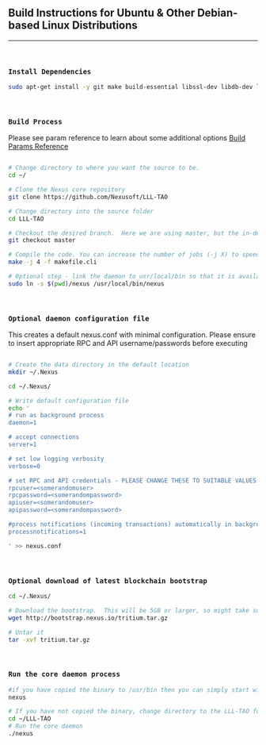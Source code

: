 ## Build Instructions for Ubuntu & Other Debian-based Linux Distributions

-----------------------------------
<br />

### `Install Dependencies`       

```sh
sudo apt-get install -y git make build-essential libssl-dev libdb-dev libdb++-dev
```
<br />

### `Build Process`


Please see param reference to learn about some additional options
[Build Params Reference](build-params-reference.md)

```sh

# Change directory to where you want the source to be.
cd ~/

# Clone the Nexus core repository
git clone https://github.com/Nexusoft/LLL-TAO

# Change directory into the source folder
cd LLL-TAO 

# Checkout the desired branch.  Here we are using master, but the in-development branch is `merging`
git checkout master

# Compile the code. You can increase the number of jobs (-j X) to speed up compilation, if you have CPU and RAM available 
make -j 4 -f makefile.cli

# Optional step - link the daemon to usr/local/bin so that it is available globally
sudo ln -s $(pwd)/nexus /usr/local/bin/nexus 

```
<br />

### `Optional daemon configuration file`

This creates a default nexus.conf with minimal configuration.  Please ensure to insert appropriate RPC and API username/passwords before executing

```sh

# Create the data directory in the default location
mkdir ~/.Nexus

cd ~/.Nexus/

# Write default configuration file
echo '
# run as background process
daemon=1

# accept connections
server=1

# set low logging verbosity
verbose=0

# set RPC and API credentials - PLEASE CHANGE THESE TO SUITABLE VALUES
rpcuser=<somerandomuser>
rpcpassword=<somerandompassword>
apiuser=<somerandomuser>
apipassword=<somerandompassword>

#process notifications (incoming transactions) automatically in background process
processnotifications=1

' >> nexus.conf

```
<br />

### `Optional download of latest blockchain bootstrap`

```sh
cd ~/.Nexus/

# Download the bootstrap.  This will be 5GB or larger, so might take some time depending on your connection
wget http://bootstrap.nexus.io/tritium.tar.gz

# Untar it
tar -xvf tritium.tar.gz

```
<br />

### `Run the core daemon process`

```sh
#if you have copied the binary to /usr/bin then you can simply start with this
nexus

# If you have not copied the binary, change directory to the LLL-TAO folder and run this
cd ~/LLL-TAO
# Run the core daemon 
./nexus
```